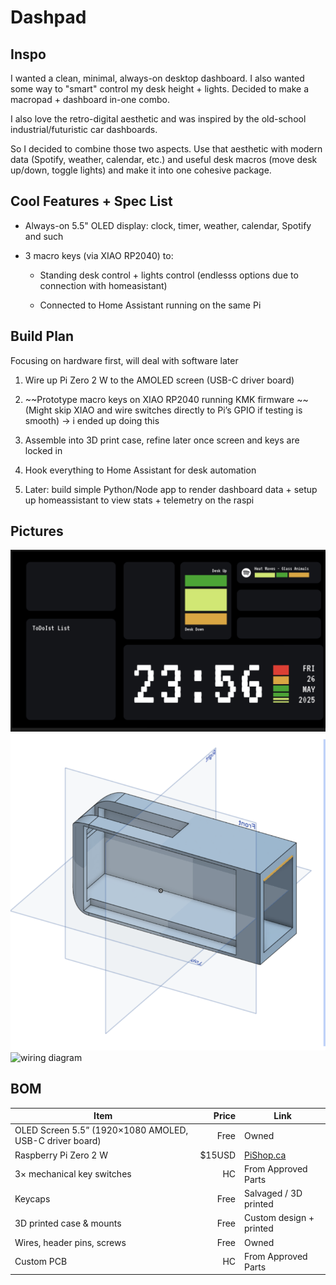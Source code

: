 # Dashpad

## Inspo

I wanted a clean, minimal, always-on desktop dashboard. I also wanted some way to "smart" control my desk height + lights. Decided to make a macropad + dashboard in-one combo.

I also love the retro-digital aesthetic and was inspired by the old-school industrial/futuristic car dashboards.

So I decided to combine those two aspects. Use that aesthetic with modern data (Spotify, weather, calendar, etc.) and useful desk macros (move desk up/down, toggle lights) and make it into one cohesive package.

## Cool Features + Spec List

-   Always-on 5.5" OLED display: clock, timer, weather, calendar, Spotify and such

-   3 macro keys (via XIAO RP2040) to:

    -   Standing desk control + lights control (endlesss options due to connection with homeasistant)

    -   Connected to Home Assistant running on the same Pi

## Build Plan

Focusing on hardware first, will deal with software later

1. Wire up Pi Zero 2 W to the AMOLED screen (USB-C driver board)

2. ~~Prototype macro keys on XIAO RP2040 running KMK firmware ~~ (Might skip XIAO and wire switches directly to Pi’s GPIO if testing is smooth) -> i ended up doing this

3. Assemble into 3D print case, refine later once screen and keys are locked in

4. Hook everything to Home Assistant for desk automation

5. Later: build simple Python/Node app to render dashboard data + setup up homeassistant to view stats + telemetry on the raspi

## Pictures

![ui_design](assets/ui_design.png)
![cad_design](assets/early_draft.png)
![wiring diagram](assets/wiring_diagram.png)

## BOM

| Item                                                    |  Price | Link                                                                              |
| ------------------------------------------------------- | -----: | --------------------------------------------------------------------------------- |
| OLED Screen 5.5” (1920×1080 AMOLED, USB-C driver board) |   Free | Owned                                                                             |
| Raspberry Pi Zero 2 W                                   | $15USD | [PiShop.ca](https://www.pishop.ca/product/raspberry-pi-zero-2-w/?src=raspberrypi) |
| 3× mechanical key switches                              |     HC | From Approved Parts                                                               |
| Keycaps                                                 |   Free | Salvaged / 3D printed                                                             |
| 3D printed case & mounts                                |   Free | Custom design + printed                                                           |
| Wires, header pins, screws                              |   Free | Owned                                                                             |
| Custom PCB                                              |     HC | From Approved Parts                                                               |
